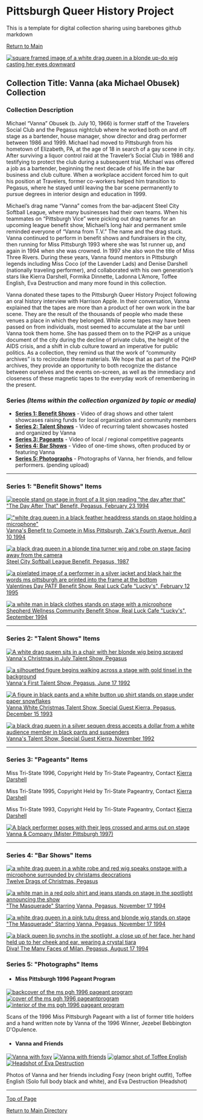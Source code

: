 # Pittsburgh Queer History Project
This is a template for digital collection sharing using barebones github markdown

[Return to Main](https://github.com/happle-happle/pqhp-digital-archive/tree/main)


[![square framed image of a white drag queen in a blonde up-do wig casting her eyes downward](/collections/Vanna-Collection/image-files/vannasquare.png)](https://github.com/happle-happle/pqhp-digital-archive/blob/main/collections/Vanna-Collection/VannaCollection.md)
## Collection Title: Vanna (aka Michael Obusek) Collection
### Collection Description
Michael “Vanna” Obusek (b. July 10, 1966) is former staff of the Travelers Social Club and the Pegasus nightclub where he worked both on and off stage as a bartender, house manager, show director and drag performer between 1986 and 1999. Michael had moved to Pittsburgh from his hometown of Elizabeth, PA, at the age of 18 in search of a gay scene in city. After surviving a liquor control raid at the Traveler’s Social Club in 1986 and testifying to protect the club during a subsequent trial, Michael was offered a job as a bartender, beginning the next decade of his life in the bar business and club culture. When a workplace accident forced him to quit his position at Travelers, former co-workers helped him transition to Pegasus, where he stayed until leaving the bar scene permanently to pursue degrees in interior design and education in 1999.

Michael’s drag name “Vanna” comes from the bar-adjacent Steel City Softball League, where many businesses had their own teams. When his teammates on “Pittsburgh Vice” were picking out drag names for an upcoming league benefit show, Michael’s long hair and permanent smile reminded everyone of “Vanna from T.V.” The name and the drag stuck. Vanna continued to perform in benefit shows and fundraisers in the city, then running for Miss Pittsburgh 1993 where she was 1st runner up, and again in 1994 when she was crowned. In 1997 she also won the title of Miss Three Rivers. During these years, Vanna found mentors in Pittsburgh legends including Miss Coco (of the Lavender Lads) and Denise Darshell (nationally traveling performer), and collaborated with his own generation’s stars like Kierra Darshell, Formika Dinnette, Ladonna L’Amore, Toffee English, Eva Destruction and many more found in this collection.

Vanna donated these tapes to the Pittsburgh Queer History Project following an oral history interview with Harrison Apple. In their conversation, Vanna explained that the tapes are more than a product of her own work in the bar scene. They are the result of the thousands of people who made these venues a place in which they belonged. While some tapes may have been passed on from individuals, most seemed to accumulate at the bar until Vanna took them home. She has passed them on to the PQHP as a unique document of the city during the decline of private clubs, the height of the AIDS crisis, and a shift in club culture toward an imperative for public politics. As a collection, they remind us that the work of “community archives” is to recirculate these materials. We hope that as part of the PQHP archives, they provide an opportunity to both recognize the distance between ourselves and the events on-screen, as well as the immediacy and closeness of these magnetic tapes to the everyday work of remembering in the present.

### Series *(Items within the collection organized by topic or media)*
- [**Series 1: Benefit Shows**](#series-1-benefit-shows-items) - Video of drag shows and other talent showcases raising funds for local organization and community members
- [**Series 2: Talent Shows**](#series-2-talent-shows-items) - Video of recurring talent showcases hosted and organized by Vanna
- [**Series 3: Pageants**](#series-3-pageants-items) - Video of local / regional competitive pageants
- [**Series 4: Bar Shows**](#series-4-bar-shows-items) - Video of one-time shows, often produced by or featuring Vanna
- [**Series 5: Photographs**](#series-5-photographs-items) - Photographs of Vanna, her friends, and fellow performers. (pending upload)

---
### Series 1: "Benefit Shows" Items
[![people stand on stage in front of a lit sign reading "the day after that"](/collections/Vanna-Collection/image-files/dayafterthatthumb.png)](https://vimeo.com/267347075)
["The Day After That" Benefit, Pegasus, February 23 1994](https://vimeo.com/267347075)

[!["white drag queen in a black feather headdress stands on stage holding a microphone"](/collections/Vanna-Collection//image-files/vannabenefitmspghthumb.png)](https://vimeo.com/268451159?share=copy)
[Vanna's Benefit to Compete in Miss Pittsburgh, Zak's Fourth Avenue, April 10 1994](https://vimeo.com/268451159?share=copy)

[![a black drag queen in a blonde tina turner wig and robe on stage facing away from the camera](/collections/Vanna-Collection//image-files/softballbenefitthumb.png)](https://vimeo.com/254171066)
[Steel City Softball League Benefit, Pegasus, 1987](https://vimeo.com/254171066)

[![a pixelated image of a performer in a silver jacket and black hair the words ms pittsburgh are printed into the frame at the bottom](/collections/Vanna-Collection//image-files/valentinethumb.png)](https://vimeo.com/240376694)
[Valentines Day PATF Benefit Show, Real Luck Cafe "Lucky's", February 12 1995](https://vimeo.com/240376694)

[![a white man in black clothes stands on stage with a microphone](/collections/Vanna-Collection//image-files/shepherdthumb.png)](https://vimeo.com/240264803)
[Shepherd Wellness Community Benefit Show, Real Luck Cafe "Lucky's", September 1994](https://vimeo.com/240264803)

---
### Series 2: "Talent Shows" Items
[![A white drag queen sits in a chair with her blonde wig being sprayed](/collections/Vanna-Collection/image-files/xmasinjulythumb.png)](https://vimeo.com/267347075)
[Vanna's Christmas in July Talent Show, Pegasus](https://vimeo.com/267341557)

[![a silhouetted figure begins walking across a stage with gold tinsel in the background](/collections/Vanna-Collection/image-files/firstshow92thumb.png)](https://vimeo.com/267355165?share=copy)
[Vanna's First Talent Show, Pegasus, June 17 1992](https://vimeo.com/267355165?share=copy)

[![A figure in black pants and a white button up shirt stands on stage under paper snowflakes](/collections/Vanna-Collection/image-files/whitexmasthumb.png)](https://vimeo.com/268466955?share=copy)
[Vanna White Christmas Talent Show, Special Guest Kierra, Pegasus, December 15 1993](https://vimeo.com/268466955?share=copy)

[![a black drag queen in a silver sequen dress accepts a dollar from a white audience member in black pants and suspenders](/collections/Vanna-Collection/image-files/talentshowkierranov92thumb.png)](https://vimeo.com/269506851)
[Vanna's Talent Show, Special Guest Kierra, November 1992](https://vimeo.com/269506851)

---
### Series 3: "Pageants" Items
Miss Tri-State 1996, Copyright Held by Tri-State Pageantry, Contact [Kierra Darshell](https://www.facebook.com/kierra.darshell/)

Miss Tri-State 1995, Copyright Held by Tri-State Pageantry, Contact [Kierra Darshell](https://www.facebook.com/kierra.darshell/)

Miss Tri-State 1993, Copyright Held by Tri-State Pageantry, Contact [Kierra Darshell](https://www.facebook.com/kierra.darshell/)

[![A black performer poses with their legs crossed and arms out on stage](/collections/Vanna-Collection/image-files/vannacompanythumb.png)](https://vimeo.com/269515634)
[Vanna & Company (Mister Pittsburgh 1997)](https://vimeo.com/269515634)

---
### Series 4: "Bar Shows" Items
[![a white drag queen in a white robe and red wig speaks onstage with a microphone surrounded by christams deocrations](/collections/Vanna-Collection/image-files/twelvedragsthumb.png)](https://vimeo.com/267335600?share=copy)
[Twelve Drags of Christmas, Pegasus](https://vimeo.com/267335600?share=copy)

[![a white man in a red polo shirt and jeans stands on stage in the spotlight announcing the show](/collections/Vanna-Collection/image-files/masqueradethumb.png)](https://vimeo.com/267347456?share=copy)
["The Masquerade" Starring Vanna, Pegasus, November 17 1994](https://vimeo.com/267347456?share=copy)

[![a white drag queen in a pink tutu dress and blonde wig stands on stage](/collections/Vanna-Collection/image-files/vanna30thumb.png)](https://vimeo.com/267352670)
["The Masquerade" Starring Vanna, Pegasus, November 17 1994](https://vimeo.com/267352670)

[![a black queen lip synchs in the spotlight, a close up of her face, her hand held up to her cheek and ear, wearing a crystal tiara](/collections/Vanna-Collection/image-files/divamilanthumb.png)](https://vimeo.com/268417204)
[Diva! The Many Faces of Milan, Pegasus, August 17 1994](https://vimeo.com/268417204)

### Series 5: "Photographs" Items

- #### Miss Pittsburgh 1996 Pageant Program
[![backcover of the ms pgh 1996 pageant program](/collections/Vanna-Collection/image-files/pageant1thumb.jpg)](/collections/Vanna-Collection/image-files/pageant1.jpeg) [![cover of the ms pgh 1996 pageantprogram](/collections/Vanna-Collection/image-files/pageant2thumb.png)](/collections/Vanna-Collection/image-files/pageant2.jpeg) [![interior of the ms pgh 1996 pageant program](/collections/Vanna-Collection/image-files/pageant3thumb.png)](/collections/Vanna-Collection/image-files/pageant3.jpg)

Scans of the 1996 Miss Pittsburgh Pageant with a list of former title holders and a hand written note by Vanna of the 1996 Winner, Jezebel Bebbington D'Opulence.

- #### Vanna and Friends
[![Vanna with foxy](/collections/Vanna-Collection/image-files/vannafoxythumb.png)](/collections/Vanna-Collection/image-files/vannafoxy.jpg) [![Vanna with friends](/collections/Vanna-Collection/image-files/vannafriendsthumb.png)](/collections/Vanna-Collection/image-files/vannafriends.jpg) [![glamor shot of Toffee English](/collections/Vanna-Collection/image-files/toffeethumb.png)](/collections/Vanna-Collection/image-files/toffee.jpg) [![Headshot of Eva Destruction](/collections/Vanna-Collection/image-files/evathumb.png)](/collections/Vanna-Collection/image-files/e19473aea9bea53169ec28c77379fef2.JPEG)

Photos of Vanna and her friends including Foxy (neon bright outfit), Toffee English (Solo full body black and white), and Eva Destruction (Headshot)

--- 

[Top of Page](#pittsburgh-queer-history-project)

[Return to Main Directory](https://github.com/happle-happle/pqhp-digital-archive/tree/main)


